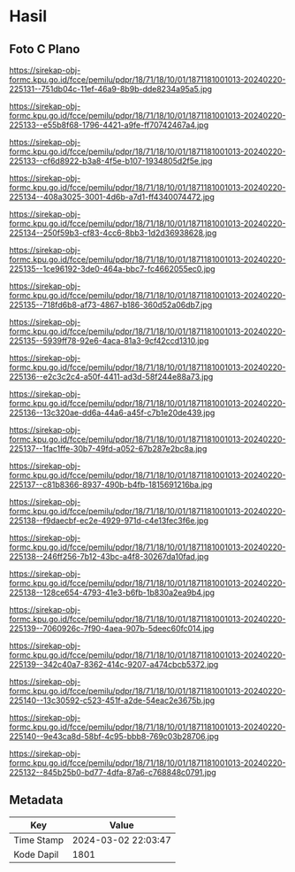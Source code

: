 # Hasil

## Foto C Plano

https://sirekap-obj-formc.kpu.go.id/fcce/pemilu/pdpr/18/71/18/10/01/1871181001013-20240220-225131--751db04c-11ef-46a9-8b9b-dde8234a95a5.jpg

https://sirekap-obj-formc.kpu.go.id/fcce/pemilu/pdpr/18/71/18/10/01/1871181001013-20240220-225133--e55b8f68-1796-4421-a9fe-ff70742467a4.jpg

https://sirekap-obj-formc.kpu.go.id/fcce/pemilu/pdpr/18/71/18/10/01/1871181001013-20240220-225133--cf6d8922-b3a8-4f5e-b107-1934805d2f5e.jpg

https://sirekap-obj-formc.kpu.go.id/fcce/pemilu/pdpr/18/71/18/10/01/1871181001013-20240220-225134--408a3025-3001-4d6b-a7d1-ff4340074472.jpg

https://sirekap-obj-formc.kpu.go.id/fcce/pemilu/pdpr/18/71/18/10/01/1871181001013-20240220-225134--250f59b3-cf83-4cc6-8bb3-1d2d36938628.jpg

https://sirekap-obj-formc.kpu.go.id/fcce/pemilu/pdpr/18/71/18/10/01/1871181001013-20240220-225135--1ce96192-3de0-464a-bbc7-fc4662055ec0.jpg

https://sirekap-obj-formc.kpu.go.id/fcce/pemilu/pdpr/18/71/18/10/01/1871181001013-20240220-225135--718fd6b8-af73-4867-b186-360d52a06db7.jpg

https://sirekap-obj-formc.kpu.go.id/fcce/pemilu/pdpr/18/71/18/10/01/1871181001013-20240220-225135--5939ff78-92e6-4aca-81a3-9cf42ccd1310.jpg

https://sirekap-obj-formc.kpu.go.id/fcce/pemilu/pdpr/18/71/18/10/01/1871181001013-20240220-225136--e2c3c2c4-a50f-4411-ad3d-58f244e88a73.jpg

https://sirekap-obj-formc.kpu.go.id/fcce/pemilu/pdpr/18/71/18/10/01/1871181001013-20240220-225136--13c320ae-dd6a-44a6-a45f-c7b1e20de439.jpg

https://sirekap-obj-formc.kpu.go.id/fcce/pemilu/pdpr/18/71/18/10/01/1871181001013-20240220-225137--1fac1ffe-30b7-49fd-a052-67b287e2bc8a.jpg

https://sirekap-obj-formc.kpu.go.id/fcce/pemilu/pdpr/18/71/18/10/01/1871181001013-20240220-225137--c81b8366-8937-490b-b4fb-1815691216ba.jpg

https://sirekap-obj-formc.kpu.go.id/fcce/pemilu/pdpr/18/71/18/10/01/1871181001013-20240220-225138--f9daecbf-ec2e-4929-971d-c4e13fec3f6e.jpg

https://sirekap-obj-formc.kpu.go.id/fcce/pemilu/pdpr/18/71/18/10/01/1871181001013-20240220-225138--246ff256-7b12-43bc-a4f8-30267da10fad.jpg

https://sirekap-obj-formc.kpu.go.id/fcce/pemilu/pdpr/18/71/18/10/01/1871181001013-20240220-225138--128ce654-4793-41e3-b6fb-1b830a2ea9b4.jpg

https://sirekap-obj-formc.kpu.go.id/fcce/pemilu/pdpr/18/71/18/10/01/1871181001013-20240220-225139--7060926c-7f90-4aea-907b-5deec60fc014.jpg

https://sirekap-obj-formc.kpu.go.id/fcce/pemilu/pdpr/18/71/18/10/01/1871181001013-20240220-225139--342c40a7-8362-414c-9207-a474cbcb5372.jpg

https://sirekap-obj-formc.kpu.go.id/fcce/pemilu/pdpr/18/71/18/10/01/1871181001013-20240220-225140--13c30592-c523-451f-a2de-54eac2e3675b.jpg

https://sirekap-obj-formc.kpu.go.id/fcce/pemilu/pdpr/18/71/18/10/01/1871181001013-20240220-225140--9e43ca8d-58bf-4c95-bbb8-769c03b28706.jpg

https://sirekap-obj-formc.kpu.go.id/fcce/pemilu/pdpr/18/71/18/10/01/1871181001013-20240220-225132--845b25b0-bd77-4dfa-87a6-c768848c0791.jpg


## Metadata

| Key        | Value               |
| ---------- | ------------------- |
| Time Stamp | 2024-03-02 22:03:47 |
| Kode Dapil | 1801                |



